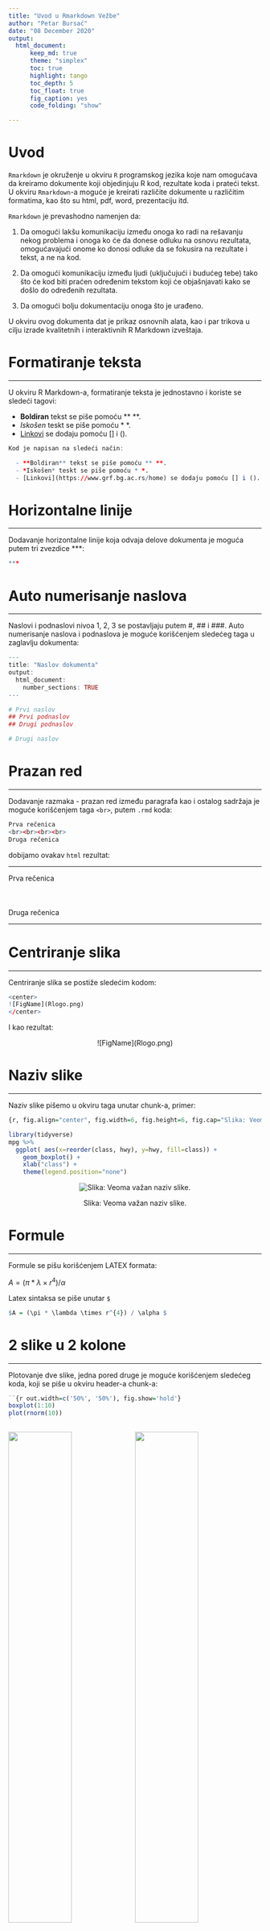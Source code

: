 ```yaml
---
title: "Uvod u Rmarkdown Vežbe"
author: "Petar Bursać"
date: "08 December 2020"
output:
  html_document:
      keep_md: true
      theme: "simplex"
      toc: true
      highlight: tango
      toc_depth: 5
      toc_float: true
      fig_caption: yes
      code_folding: "show"

---
```


# Uvod

`Rmarkdown` je okruženje u okviru `R` programskog jezika koje nam omogućava da kreiramo dokumente koji objedinjuju R kod, rezultate koda i prateći tekst. U okviru `Rmarkdown`-a moguće je kreirati različite dokumente u različitim formatima, kao što su html, pdf, word, prezentaciju itd. 

`Rmarkdown` je prevashodno namenjen da:

1.  Da omogući lakšu komunikaciju između onoga ko radi na rešavanju nekog problema i onoga ko će da donese odluku na osnovu rezultata, omogućavajući onome ko donosi odluke da se fokusira na rezultate i tekst, a ne na kod. 

1.  Da omogući komunikaciju između ljudi (uključujući i budućeg tebe) tako što će kod biti praćen određenim tekstom koji će objašnjavati kako se došlo do određenih rezultata.
    
1.  Da omogući bolju dokumentaciju onoga što je urađeno.


U okviru ovog dokumenta dat je prikaz osnovnih alata, kao i par trikova u cilju izrade kvalitetnih i interaktivnih R Markdown izveštaja.


# Formatiranje teksta
***
U okviru R Markdown-a, formatiranje teksta je jednostavno i koriste se sledeći tagovi:

  - **Boldiran** tekst se piše pomoću ** **.
  - *Iskošen* teskt se piše pomoću * *.
  - [Linkovi](https://www.grf.bg.ac.rs/home) se dodaju pomoću [] i ().

  

```r
Kod je napisan na sledeći način:

  - **Boldiran** tekst se piše pomoću ** **.
  - *Iskošen* teskt se piše pomoću * *.
  - [Linkovi](https://www.grf.bg.ac.rs/home) se dodaju pomoću [] i ().
```


# Horizontalne linije 
***
Dodavanje horizontalne linije koja odvaja delove dokumenta je moguća putem tri zvezdice ***:


```r
***
```



# Auto numerisanje naslova 
***
Naslovi i podnaslovi nivoa 1, 2, 3 se postavljaju putem #, ## i ###. Auto numerisanje naslova i podnaslova je moguće korišćenjem sledećeg taga u zaglavlju dokumenta:


```r
---
title: "Naslov dokumenta"
output: 
  html_document:
    number_sections: TRUE
---

# Prvi naslov
## Prvi podnaslov
## Drugi podnaslov

# Drugi naslov
```



# Prazan red 
***
Dodavanje razmaka - prazan red između paragrafa kao i ostalog sadržaja je moguće korišćenjem taga `<br>`, putem `.rmd` koda: 

```r
Prva rečenica
<br><br><br><br>
Druga rečenica
```

dobijamo ovakav `html` rezultat:

***

Prva rečenica
<br><br><br><br>
Druga rečenica

***


# Centriranje slika 
***
Centriranje slika se postiže sledećim kodom:

```r
<center>
![FigName](Rlogo.png)
</center>
```

I kao rezultat: 
<center>
![FigName](Rlogo.png)
</center>


# Naziv slike 
***
Naziv slike pišemo u okviru taga unutar chunk-a, primer:

```r
{r, fig.align="center", fig.width=6, fig.height=6, fig.cap="Slika: Veoma važan naziv slike."}
```


```r
library(tidyverse)
mpg %>%
  ggplot( aes(x=reorder(class, hwy), y=hwy, fill=class)) + 
    geom_boxplot() +
    xlab("class") +
    theme(legend.position="none")
```

<div class="figure" style="text-align: center">
<img src="Uvod-u-Rmarkdown-Vezbe_files/figure-html/unnamed-chunk-7-1.png" alt="Slika: Veoma važan naziv slike."  />
<p class="caption">Slika: Veoma važan naziv slike.</p>
</div>


# Formule
***
Formule se pišu korišćenjem LATEX formata:

$A = (\pi * \lambda \times r^{4}) / \alpha$

Latex sintaksa se piše unutar `$`

```r
$A = (\pi * \lambda \times r^{4}) / \alpha $
```


# 2 slike u 2 kolone
***
Plotovanje dve slike, jedna pored druge je moguće korišćenjem sledećeg koda, koji se piše u okviru header-a chunk-a:


```r
``{r out.width=c('50%', '50%'), fig.show='hold'}
boxplot(1:10)
plot(rnorm(10))
`
```

<img src="Uvod-u-Rmarkdown-Vezbe_files/figure-html/unnamed-chunk-10-1.png" width="50%" /><img src="Uvod-u-Rmarkdown-Vezbe_files/figure-html/unnamed-chunk-10-2.png" width="50%" />


# Više kolona
***


<div class = "row">
<div class = "col-md-4">
<br><br>Since R Markdown use the [bootstrap framework](https://getbootstrap.com/docs/4.0/layout/grid/) under the hood. It is possible to benefit its powerful grid system. Basically, you can consider that your row is divided in 12 subunits of same width. You can then choose to use only a few of this subunits.
</div>
<div class = "col-md-4">
<br><br>Here, I use 3 subunits of size 4 (4x3=12). The last column is used for a plot. You can read more about the grid system [here](bootstrap grid system). I got this result showing the following code in my R Markdown document.
</div>
<div class = "col-md-4">
![](Uvod-u-Rmarkdown-Vezbe_files/figure-html/unnamed-chunk-11-1.png)<!-- -->
</div>
</div>


Kod kojim se postiže ovaj rezultat:

```r
<div class = "row">
  
<div class = "col-md-4">
<br><br>Since R Markdown use the [bootstrap framework](https://getbootstrap.com/docs/4.0/layout/grid/) under the hood. It is possible to benefit its powerful grid system. Basically, you can consider that your row is divided in 12 subunits of same width. You can then choose to use only a few of this subunits.
</div>
  
<div class = "col-md-4">
<br><br>Here, I use 3 subunits of size 4 (4x3=12). The last column is used for a plot. You can read more about the grid system [here](bootstrap grid system). I got this result showing the following code in my R Markdown document.
</div>
  
<div class = "col-md-4">
``{r, message=FALSE, echo=FALSE}
ggplot( mtcars, aes(x=mpg)) + geom_histogram(fill="skyblue", alpha=0.5) + theme_minimal()
``
</div>
</div>
```


# Tabovi za podnaslove {#buttons .tabset .tabset-fade .tabset-pills}
***
Kreiranje tabova za podnaslove se može kreirati na sledeći način, nakon naslova u čijem nastavku je dat kod "{#buttons .tabset .tabset-fade .tabset-pills}":

## Prvi
Sadržaj prvog podnaslova #1

<br><br>

***

Kod za kreiranje ovakvog izgleda:

```r
# Korišćenje buttons-a ili tab-ova za podnaslove 
***
Organizovati podnaslove na sledeći način: 

## Prvi
Prvi podnaslov

## Drugi
Sadržaj drugog podnaslova #2

## Treći
Sadržaj trećeg podnaslova #3
```


Takođe je moguće stilizovati izgled dugmeta sledećim css kodom:

```r
.btn {
    border-width: 0 0px 0px 0px;
    font-weight: normal;
    text-transform: ;
}
.btn-default {
    color: #2ecc71;
    background-color: #ffffff;
    border-color: #ffffff;
}
```

## Drugi
Sadržaj drugog podnaslova #2

## Treći
Sadržaj trećeg podnaslova #3



# Naglašavanje dela teksta
***
Korišćenjem stilizacije putem **css** koda moguće je promeniti boju pozdaine kako bi tekst bio naglašen.

Kod:

```r
<style>
div.blue { background-color:#e6f0ff; border-radius: 5px; padding: 20px;}
</style>
<div class = "blue">

- Ovo je prva rečenica.
- Ovo je druga rečenica.

</div>
```

Dobijamo:
<br>
<style>
div.blue { background-color:#e6f0ff; border-radius: 5px; padding: 20px;}
</style>
<div class = "blue">

- Ovo je prva rečenica.
- Ovo je druga rečenica.

</div>


# Tabele - paket DT
***
Paket [DT library](https://rstudio.github.io/DT/) je jedna od najboljih opcija u cilju formatiranja i stilizacije tabela u HTML formatu. Moguće je:

- Prikazati samo željeni sadržaj
- Imati jasan uvid u podatke
- Moguća je pretraga po kolonama
- Dodavanje filtera
- Kao i drugih pojedinosti

Primer:


```r
library(DT)
datatable(mtcars, rownames = FALSE, filter="top", options = list(pageLength = 5, scrollX=T) )
```

<!--html_preserve--><div id="htmlwidget-e547b038571b693e8d9b" style="width:100%;height:auto;" class="datatables html-widget"></div>
<script type="application/json" data-for="htmlwidget-e547b038571b693e8d9b">{"x":{"filter":"top","filterHTML":"<tr>\n  <td data-type=\"number\" style=\"vertical-align: top;\">\n    <div class=\"form-group has-feedback\" style=\"margin-bottom: auto;\">\n      <input type=\"search\" placeholder=\"All\" class=\"form-control\" style=\"width: 100%;\"/>\n      <span class=\"glyphicon glyphicon-remove-circle form-control-feedback\"><\/span>\n    <\/div>\n    <div style=\"display: none; position: absolute; width: 200px;\">\n      <div data-min=\"10.4\" data-max=\"33.9\" data-scale=\"1\"><\/div>\n      <span style=\"float: left;\"><\/span>\n      <span style=\"float: right;\"><\/span>\n    <\/div>\n  <\/td>\n  <td data-type=\"number\" style=\"vertical-align: top;\">\n    <div class=\"form-group has-feedback\" style=\"margin-bottom: auto;\">\n      <input type=\"search\" placeholder=\"All\" class=\"form-control\" style=\"width: 100%;\"/>\n      <span class=\"glyphicon glyphicon-remove-circle form-control-feedback\"><\/span>\n    <\/div>\n    <div style=\"display: none; position: absolute; width: 200px;\">\n      <div data-min=\"4\" data-max=\"8\"><\/div>\n      <span style=\"float: left;\"><\/span>\n      <span style=\"float: right;\"><\/span>\n    <\/div>\n  <\/td>\n  <td data-type=\"number\" style=\"vertical-align: top;\">\n    <div class=\"form-group has-feedback\" style=\"margin-bottom: auto;\">\n      <input type=\"search\" placeholder=\"All\" class=\"form-control\" style=\"width: 100%;\"/>\n      <span class=\"glyphicon glyphicon-remove-circle form-control-feedback\"><\/span>\n    <\/div>\n    <div style=\"display: none; position: absolute; width: 200px;\">\n      <div data-min=\"71.1\" data-max=\"472\" data-scale=\"1\"><\/div>\n      <span style=\"float: left;\"><\/span>\n      <span style=\"float: right;\"><\/span>\n    <\/div>\n  <\/td>\n  <td data-type=\"number\" style=\"vertical-align: top;\">\n    <div class=\"form-group has-feedback\" style=\"margin-bottom: auto;\">\n      <input type=\"search\" placeholder=\"All\" class=\"form-control\" style=\"width: 100%;\"/>\n      <span class=\"glyphicon glyphicon-remove-circle form-control-feedback\"><\/span>\n    <\/div>\n    <div style=\"display: none; position: absolute; width: 200px;\">\n      <div data-min=\"52\" data-max=\"335\"><\/div>\n      <span style=\"float: left;\"><\/span>\n      <span style=\"float: right;\"><\/span>\n    <\/div>\n  <\/td>\n  <td data-type=\"number\" style=\"vertical-align: top;\">\n    <div class=\"form-group has-feedback\" style=\"margin-bottom: auto;\">\n      <input type=\"search\" placeholder=\"All\" class=\"form-control\" style=\"width: 100%;\"/>\n      <span class=\"glyphicon glyphicon-remove-circle form-control-feedback\"><\/span>\n    <\/div>\n    <div style=\"display: none; position: absolute; width: 200px;\">\n      <div data-min=\"2.76\" data-max=\"4.93\" data-scale=\"2\"><\/div>\n      <span style=\"float: left;\"><\/span>\n      <span style=\"float: right;\"><\/span>\n    <\/div>\n  <\/td>\n  <td data-type=\"number\" style=\"vertical-align: top;\">\n    <div class=\"form-group has-feedback\" style=\"margin-bottom: auto;\">\n      <input type=\"search\" placeholder=\"All\" class=\"form-control\" style=\"width: 100%;\"/>\n      <span class=\"glyphicon glyphicon-remove-circle form-control-feedback\"><\/span>\n    <\/div>\n    <div style=\"display: none; position: absolute; width: 200px;\">\n      <div data-min=\"1.513\" data-max=\"5.424\" data-scale=\"3\"><\/div>\n      <span style=\"float: left;\"><\/span>\n      <span style=\"float: right;\"><\/span>\n    <\/div>\n  <\/td>\n  <td data-type=\"number\" style=\"vertical-align: top;\">\n    <div class=\"form-group has-feedback\" style=\"margin-bottom: auto;\">\n      <input type=\"search\" placeholder=\"All\" class=\"form-control\" style=\"width: 100%;\"/>\n      <span class=\"glyphicon glyphicon-remove-circle form-control-feedback\"><\/span>\n    <\/div>\n    <div style=\"display: none; position: absolute; width: 200px;\">\n      <div data-min=\"14.5\" data-max=\"22.9\" data-scale=\"2\"><\/div>\n      <span style=\"float: left;\"><\/span>\n      <span style=\"float: right;\"><\/span>\n    <\/div>\n  <\/td>\n  <td data-type=\"number\" style=\"vertical-align: top;\">\n    <div class=\"form-group has-feedback\" style=\"margin-bottom: auto;\">\n      <input type=\"search\" placeholder=\"All\" class=\"form-control\" style=\"width: 100%;\"/>\n      <span class=\"glyphicon glyphicon-remove-circle form-control-feedback\"><\/span>\n    <\/div>\n    <div style=\"display: none; position: absolute; width: 200px;\">\n      <div data-min=\"0\" data-max=\"1\"><\/div>\n      <span style=\"float: left;\"><\/span>\n      <span style=\"float: right;\"><\/span>\n    <\/div>\n  <\/td>\n  <td data-type=\"number\" style=\"vertical-align: top;\">\n    <div class=\"form-group has-feedback\" style=\"margin-bottom: auto;\">\n      <input type=\"search\" placeholder=\"All\" class=\"form-control\" style=\"width: 100%;\"/>\n      <span class=\"glyphicon glyphicon-remove-circle form-control-feedback\"><\/span>\n    <\/div>\n    <div style=\"display: none; position: absolute; width: 200px;\">\n      <div data-min=\"0\" data-max=\"1\"><\/div>\n      <span style=\"float: left;\"><\/span>\n      <span style=\"float: right;\"><\/span>\n    <\/div>\n  <\/td>\n  <td data-type=\"number\" style=\"vertical-align: top;\">\n    <div class=\"form-group has-feedback\" style=\"margin-bottom: auto;\">\n      <input type=\"search\" placeholder=\"All\" class=\"form-control\" style=\"width: 100%;\"/>\n      <span class=\"glyphicon glyphicon-remove-circle form-control-feedback\"><\/span>\n    <\/div>\n    <div style=\"display: none; position: absolute; width: 200px;\">\n      <div data-min=\"3\" data-max=\"5\"><\/div>\n      <span style=\"float: left;\"><\/span>\n      <span style=\"float: right;\"><\/span>\n    <\/div>\n  <\/td>\n  <td data-type=\"number\" style=\"vertical-align: top;\">\n    <div class=\"form-group has-feedback\" style=\"margin-bottom: auto;\">\n      <input type=\"search\" placeholder=\"All\" class=\"form-control\" style=\"width: 100%;\"/>\n      <span class=\"glyphicon glyphicon-remove-circle form-control-feedback\"><\/span>\n    <\/div>\n    <div style=\"display: none; position: absolute; width: 200px;\">\n      <div data-min=\"1\" data-max=\"8\"><\/div>\n      <span style=\"float: left;\"><\/span>\n      <span style=\"float: right;\"><\/span>\n    <\/div>\n  <\/td>\n<\/tr>","data":[[21,21,22.8,21.4,18.7,18.1,14.3,24.4,22.8,19.2,17.8,16.4,17.3,15.2,10.4,10.4,14.7,32.4,30.4,33.9,21.5,15.5,15.2,13.3,19.2,27.3,26,30.4,15.8,19.7,15,21.4],[6,6,4,6,8,6,8,4,4,6,6,8,8,8,8,8,8,4,4,4,4,8,8,8,8,4,4,4,8,6,8,4],[160,160,108,258,360,225,360,146.7,140.8,167.6,167.6,275.8,275.8,275.8,472,460,440,78.7,75.7,71.1,120.1,318,304,350,400,79,120.3,95.1,351,145,301,121],[110,110,93,110,175,105,245,62,95,123,123,180,180,180,205,215,230,66,52,65,97,150,150,245,175,66,91,113,264,175,335,109],[3.9,3.9,3.85,3.08,3.15,2.76,3.21,3.69,3.92,3.92,3.92,3.07,3.07,3.07,2.93,3,3.23,4.08,4.93,4.22,3.7,2.76,3.15,3.73,3.08,4.08,4.43,3.77,4.22,3.62,3.54,4.11],[2.62,2.875,2.32,3.215,3.44,3.46,3.57,3.19,3.15,3.44,3.44,4.07,3.73,3.78,5.25,5.424,5.345,2.2,1.615,1.835,2.465,3.52,3.435,3.84,3.845,1.935,2.14,1.513,3.17,2.77,3.57,2.78],[16.46,17.02,18.61,19.44,17.02,20.22,15.84,20,22.9,18.3,18.9,17.4,17.6,18,17.98,17.82,17.42,19.47,18.52,19.9,20.01,16.87,17.3,15.41,17.05,18.9,16.7,16.9,14.5,15.5,14.6,18.6],[0,0,1,1,0,1,0,1,1,1,1,0,0,0,0,0,0,1,1,1,1,0,0,0,0,1,0,1,0,0,0,1],[1,1,1,0,0,0,0,0,0,0,0,0,0,0,0,0,0,1,1,1,0,0,0,0,0,1,1,1,1,1,1,1],[4,4,4,3,3,3,3,4,4,4,4,3,3,3,3,3,3,4,4,4,3,3,3,3,3,4,5,5,5,5,5,4],[4,4,1,1,2,1,4,2,2,4,4,3,3,3,4,4,4,1,2,1,1,2,2,4,2,1,2,2,4,6,8,2]],"container":"<table class=\"display\">\n  <thead>\n    <tr>\n      <th>mpg<\/th>\n      <th>cyl<\/th>\n      <th>disp<\/th>\n      <th>hp<\/th>\n      <th>drat<\/th>\n      <th>wt<\/th>\n      <th>qsec<\/th>\n      <th>vs<\/th>\n      <th>am<\/th>\n      <th>gear<\/th>\n      <th>carb<\/th>\n    <\/tr>\n  <\/thead>\n<\/table>","options":{"pageLength":5,"scrollX":true,"columnDefs":[{"className":"dt-right","targets":[0,1,2,3,4,5,6,7,8,9,10]}],"order":[],"autoWidth":false,"orderClasses":false,"orderCellsTop":true,"lengthMenu":[5,10,25,50,100]}},"evals":[],"jsHooks":[]}</script><!--/html_preserve-->


# Tabele - paket kableExtra
***
Druga opcija kod kreiranja tabela je korišćenje paketa [kableExtra](https://cran.r-project.org/web/packages/kableExtra/vignettes/awesome_table_in_html.html).
Ovaj paketa nudi mogućnosti stilizacije i kreiranja tabela u skladu sa funkcionalnostima tidyverse familije paketa.



```r
library(kableExtra)
dt <- mtcars[1:5, 1:6]
dt %>%
  kbl() %>%
  kable_styling() # automatsko dodavanje bootstrap teme
```

<table class="table" style="margin-left: auto; margin-right: auto;">
 <thead>
  <tr>
   <th style="text-align:left;">   </th>
   <th style="text-align:right;"> mpg </th>
   <th style="text-align:right;"> cyl </th>
   <th style="text-align:right;"> disp </th>
   <th style="text-align:right;"> hp </th>
   <th style="text-align:right;"> drat </th>
   <th style="text-align:right;"> wt </th>
  </tr>
 </thead>
<tbody>
  <tr>
   <td style="text-align:left;"> Mazda RX4 </td>
   <td style="text-align:right;"> 21.0 </td>
   <td style="text-align:right;"> 6 </td>
   <td style="text-align:right;"> 160 </td>
   <td style="text-align:right;"> 110 </td>
   <td style="text-align:right;"> 3.90 </td>
   <td style="text-align:right;"> 2.620 </td>
  </tr>
  <tr>
   <td style="text-align:left;"> Mazda RX4 Wag </td>
   <td style="text-align:right;"> 21.0 </td>
   <td style="text-align:right;"> 6 </td>
   <td style="text-align:right;"> 160 </td>
   <td style="text-align:right;"> 110 </td>
   <td style="text-align:right;"> 3.90 </td>
   <td style="text-align:right;"> 2.875 </td>
  </tr>
  <tr>
   <td style="text-align:left;"> Datsun 710 </td>
   <td style="text-align:right;"> 22.8 </td>
   <td style="text-align:right;"> 4 </td>
   <td style="text-align:right;"> 108 </td>
   <td style="text-align:right;"> 93 </td>
   <td style="text-align:right;"> 3.85 </td>
   <td style="text-align:right;"> 2.320 </td>
  </tr>
  <tr>
   <td style="text-align:left;"> Hornet 4 Drive </td>
   <td style="text-align:right;"> 21.4 </td>
   <td style="text-align:right;"> 6 </td>
   <td style="text-align:right;"> 258 </td>
   <td style="text-align:right;"> 110 </td>
   <td style="text-align:right;"> 3.08 </td>
   <td style="text-align:right;"> 3.215 </td>
  </tr>
  <tr>
   <td style="text-align:left;"> Hornet Sportabout </td>
   <td style="text-align:right;"> 18.7 </td>
   <td style="text-align:right;"> 8 </td>
   <td style="text-align:right;"> 360 </td>
   <td style="text-align:right;"> 175 </td>
   <td style="text-align:right;"> 3.15 </td>
   <td style="text-align:right;"> 3.440 </td>
  </tr>
</tbody>
</table>


```r
dt %>%
  kbl() %>%
  kable_paper("hover", full_width = F)
```

<table class=" lightable-paper lightable-hover" style='font-family: "Arial Narrow", arial, helvetica, sans-serif; width: auto !important; margin-left: auto; margin-right: auto;'>
 <thead>
  <tr>
   <th style="text-align:left;">   </th>
   <th style="text-align:right;"> mpg </th>
   <th style="text-align:right;"> cyl </th>
   <th style="text-align:right;"> disp </th>
   <th style="text-align:right;"> hp </th>
   <th style="text-align:right;"> drat </th>
   <th style="text-align:right;"> wt </th>
  </tr>
 </thead>
<tbody>
  <tr>
   <td style="text-align:left;"> Mazda RX4 </td>
   <td style="text-align:right;"> 21.0 </td>
   <td style="text-align:right;"> 6 </td>
   <td style="text-align:right;"> 160 </td>
   <td style="text-align:right;"> 110 </td>
   <td style="text-align:right;"> 3.90 </td>
   <td style="text-align:right;"> 2.620 </td>
  </tr>
  <tr>
   <td style="text-align:left;"> Mazda RX4 Wag </td>
   <td style="text-align:right;"> 21.0 </td>
   <td style="text-align:right;"> 6 </td>
   <td style="text-align:right;"> 160 </td>
   <td style="text-align:right;"> 110 </td>
   <td style="text-align:right;"> 3.90 </td>
   <td style="text-align:right;"> 2.875 </td>
  </tr>
  <tr>
   <td style="text-align:left;"> Datsun 710 </td>
   <td style="text-align:right;"> 22.8 </td>
   <td style="text-align:right;"> 4 </td>
   <td style="text-align:right;"> 108 </td>
   <td style="text-align:right;"> 93 </td>
   <td style="text-align:right;"> 3.85 </td>
   <td style="text-align:right;"> 2.320 </td>
  </tr>
  <tr>
   <td style="text-align:left;"> Hornet 4 Drive </td>
   <td style="text-align:right;"> 21.4 </td>
   <td style="text-align:right;"> 6 </td>
   <td style="text-align:right;"> 258 </td>
   <td style="text-align:right;"> 110 </td>
   <td style="text-align:right;"> 3.08 </td>
   <td style="text-align:right;"> 3.215 </td>
  </tr>
  <tr>
   <td style="text-align:left;"> Hornet Sportabout </td>
   <td style="text-align:right;"> 18.7 </td>
   <td style="text-align:right;"> 8 </td>
   <td style="text-align:right;"> 360 </td>
   <td style="text-align:right;"> 175 </td>
   <td style="text-align:right;"> 3.15 </td>
   <td style="text-align:right;"> 3.440 </td>
  </tr>
</tbody>
</table>



```r
dt %>%
  kbl(caption = "Recreating booktabs style table") %>%
  kable_classic(full_width = F, html_font = "Cambria")
```

<table class=" lightable-classic" style="font-family: Cambria; width: auto !important; margin-left: auto; margin-right: auto;">
<caption>Recreating booktabs style table</caption>
 <thead>
  <tr>
   <th style="text-align:left;">   </th>
   <th style="text-align:right;"> mpg </th>
   <th style="text-align:right;"> cyl </th>
   <th style="text-align:right;"> disp </th>
   <th style="text-align:right;"> hp </th>
   <th style="text-align:right;"> drat </th>
   <th style="text-align:right;"> wt </th>
  </tr>
 </thead>
<tbody>
  <tr>
   <td style="text-align:left;"> Mazda RX4 </td>
   <td style="text-align:right;"> 21.0 </td>
   <td style="text-align:right;"> 6 </td>
   <td style="text-align:right;"> 160 </td>
   <td style="text-align:right;"> 110 </td>
   <td style="text-align:right;"> 3.90 </td>
   <td style="text-align:right;"> 2.620 </td>
  </tr>
  <tr>
   <td style="text-align:left;"> Mazda RX4 Wag </td>
   <td style="text-align:right;"> 21.0 </td>
   <td style="text-align:right;"> 6 </td>
   <td style="text-align:right;"> 160 </td>
   <td style="text-align:right;"> 110 </td>
   <td style="text-align:right;"> 3.90 </td>
   <td style="text-align:right;"> 2.875 </td>
  </tr>
  <tr>
   <td style="text-align:left;"> Datsun 710 </td>
   <td style="text-align:right;"> 22.8 </td>
   <td style="text-align:right;"> 4 </td>
   <td style="text-align:right;"> 108 </td>
   <td style="text-align:right;"> 93 </td>
   <td style="text-align:right;"> 3.85 </td>
   <td style="text-align:right;"> 2.320 </td>
  </tr>
  <tr>
   <td style="text-align:left;"> Hornet 4 Drive </td>
   <td style="text-align:right;"> 21.4 </td>
   <td style="text-align:right;"> 6 </td>
   <td style="text-align:right;"> 258 </td>
   <td style="text-align:right;"> 110 </td>
   <td style="text-align:right;"> 3.08 </td>
   <td style="text-align:right;"> 3.215 </td>
  </tr>
  <tr>
   <td style="text-align:left;"> Hornet Sportabout </td>
   <td style="text-align:right;"> 18.7 </td>
   <td style="text-align:right;"> 8 </td>
   <td style="text-align:right;"> 360 </td>
   <td style="text-align:right;"> 175 </td>
   <td style="text-align:right;"> 3.15 </td>
   <td style="text-align:right;"> 3.440 </td>
  </tr>
</tbody>
</table>


```r
dt %>%
  kbl() %>%
  kable_minimal()
```

<table class=" lightable-minimal" style='font-family: "Trebuchet MS", verdana, sans-serif; margin-left: auto; margin-right: auto;'>
 <thead>
  <tr>
   <th style="text-align:left;">   </th>
   <th style="text-align:right;"> mpg </th>
   <th style="text-align:right;"> cyl </th>
   <th style="text-align:right;"> disp </th>
   <th style="text-align:right;"> hp </th>
   <th style="text-align:right;"> drat </th>
   <th style="text-align:right;"> wt </th>
  </tr>
 </thead>
<tbody>
  <tr>
   <td style="text-align:left;"> Mazda RX4 </td>
   <td style="text-align:right;"> 21.0 </td>
   <td style="text-align:right;"> 6 </td>
   <td style="text-align:right;"> 160 </td>
   <td style="text-align:right;"> 110 </td>
   <td style="text-align:right;"> 3.90 </td>
   <td style="text-align:right;"> 2.620 </td>
  </tr>
  <tr>
   <td style="text-align:left;"> Mazda RX4 Wag </td>
   <td style="text-align:right;"> 21.0 </td>
   <td style="text-align:right;"> 6 </td>
   <td style="text-align:right;"> 160 </td>
   <td style="text-align:right;"> 110 </td>
   <td style="text-align:right;"> 3.90 </td>
   <td style="text-align:right;"> 2.875 </td>
  </tr>
  <tr>
   <td style="text-align:left;"> Datsun 710 </td>
   <td style="text-align:right;"> 22.8 </td>
   <td style="text-align:right;"> 4 </td>
   <td style="text-align:right;"> 108 </td>
   <td style="text-align:right;"> 93 </td>
   <td style="text-align:right;"> 3.85 </td>
   <td style="text-align:right;"> 2.320 </td>
  </tr>
  <tr>
   <td style="text-align:left;"> Hornet 4 Drive </td>
   <td style="text-align:right;"> 21.4 </td>
   <td style="text-align:right;"> 6 </td>
   <td style="text-align:right;"> 258 </td>
   <td style="text-align:right;"> 110 </td>
   <td style="text-align:right;"> 3.08 </td>
   <td style="text-align:right;"> 3.215 </td>
  </tr>
  <tr>
   <td style="text-align:left;"> Hornet Sportabout </td>
   <td style="text-align:right;"> 18.7 </td>
   <td style="text-align:right;"> 8 </td>
   <td style="text-align:right;"> 360 </td>
   <td style="text-align:right;"> 175 </td>
   <td style="text-align:right;"> 3.15 </td>
   <td style="text-align:right;"> 3.440 </td>
  </tr>
</tbody>
</table>


```r
dt %>%
  kbl() %>%
  kable_material(c("striped", "hover"))
```

<table class=" lightable-material lightable-striped lightable-hover" style='font-family: "Source Sans Pro", helvetica, sans-serif; margin-left: auto; margin-right: auto;'>
 <thead>
  <tr>
   <th style="text-align:left;">   </th>
   <th style="text-align:right;"> mpg </th>
   <th style="text-align:right;"> cyl </th>
   <th style="text-align:right;"> disp </th>
   <th style="text-align:right;"> hp </th>
   <th style="text-align:right;"> drat </th>
   <th style="text-align:right;"> wt </th>
  </tr>
 </thead>
<tbody>
  <tr>
   <td style="text-align:left;"> Mazda RX4 </td>
   <td style="text-align:right;"> 21.0 </td>
   <td style="text-align:right;"> 6 </td>
   <td style="text-align:right;"> 160 </td>
   <td style="text-align:right;"> 110 </td>
   <td style="text-align:right;"> 3.90 </td>
   <td style="text-align:right;"> 2.620 </td>
  </tr>
  <tr>
   <td style="text-align:left;"> Mazda RX4 Wag </td>
   <td style="text-align:right;"> 21.0 </td>
   <td style="text-align:right;"> 6 </td>
   <td style="text-align:right;"> 160 </td>
   <td style="text-align:right;"> 110 </td>
   <td style="text-align:right;"> 3.90 </td>
   <td style="text-align:right;"> 2.875 </td>
  </tr>
  <tr>
   <td style="text-align:left;"> Datsun 710 </td>
   <td style="text-align:right;"> 22.8 </td>
   <td style="text-align:right;"> 4 </td>
   <td style="text-align:right;"> 108 </td>
   <td style="text-align:right;"> 93 </td>
   <td style="text-align:right;"> 3.85 </td>
   <td style="text-align:right;"> 2.320 </td>
  </tr>
  <tr>
   <td style="text-align:left;"> Hornet 4 Drive </td>
   <td style="text-align:right;"> 21.4 </td>
   <td style="text-align:right;"> 6 </td>
   <td style="text-align:right;"> 258 </td>
   <td style="text-align:right;"> 110 </td>
   <td style="text-align:right;"> 3.08 </td>
   <td style="text-align:right;"> 3.215 </td>
  </tr>
  <tr>
   <td style="text-align:left;"> Hornet Sportabout </td>
   <td style="text-align:right;"> 18.7 </td>
   <td style="text-align:right;"> 8 </td>
   <td style="text-align:right;"> 360 </td>
   <td style="text-align:right;"> 175 </td>
   <td style="text-align:right;"> 3.15 </td>
   <td style="text-align:right;"> 3.440 </td>
  </tr>
</tbody>
</table>




```r
kbl(dt) %>%
  kable_styling(bootstrap_options = "striped", full_width = F, position = "left")
```

<table class="table table-striped" style="width: auto !important; ">
 <thead>
  <tr>
   <th style="text-align:left;">   </th>
   <th style="text-align:right;"> mpg </th>
   <th style="text-align:right;"> cyl </th>
   <th style="text-align:right;"> disp </th>
   <th style="text-align:right;"> hp </th>
   <th style="text-align:right;"> drat </th>
   <th style="text-align:right;"> wt </th>
  </tr>
 </thead>
<tbody>
  <tr>
   <td style="text-align:left;"> Mazda RX4 </td>
   <td style="text-align:right;"> 21.0 </td>
   <td style="text-align:right;"> 6 </td>
   <td style="text-align:right;"> 160 </td>
   <td style="text-align:right;"> 110 </td>
   <td style="text-align:right;"> 3.90 </td>
   <td style="text-align:right;"> 2.620 </td>
  </tr>
  <tr>
   <td style="text-align:left;"> Mazda RX4 Wag </td>
   <td style="text-align:right;"> 21.0 </td>
   <td style="text-align:right;"> 6 </td>
   <td style="text-align:right;"> 160 </td>
   <td style="text-align:right;"> 110 </td>
   <td style="text-align:right;"> 3.90 </td>
   <td style="text-align:right;"> 2.875 </td>
  </tr>
  <tr>
   <td style="text-align:left;"> Datsun 710 </td>
   <td style="text-align:right;"> 22.8 </td>
   <td style="text-align:right;"> 4 </td>
   <td style="text-align:right;"> 108 </td>
   <td style="text-align:right;"> 93 </td>
   <td style="text-align:right;"> 3.85 </td>
   <td style="text-align:right;"> 2.320 </td>
  </tr>
  <tr>
   <td style="text-align:left;"> Hornet 4 Drive </td>
   <td style="text-align:right;"> 21.4 </td>
   <td style="text-align:right;"> 6 </td>
   <td style="text-align:right;"> 258 </td>
   <td style="text-align:right;"> 110 </td>
   <td style="text-align:right;"> 3.08 </td>
   <td style="text-align:right;"> 3.215 </td>
  </tr>
  <tr>
   <td style="text-align:left;"> Hornet Sportabout </td>
   <td style="text-align:right;"> 18.7 </td>
   <td style="text-align:right;"> 8 </td>
   <td style="text-align:right;"> 360 </td>
   <td style="text-align:right;"> 175 </td>
   <td style="text-align:right;"> 3.15 </td>
   <td style="text-align:right;"> 3.440 </td>
  </tr>
</tbody>
</table>


```r
mtcars[1:8, 1:8] %>%
  kbl() %>%
  kable_paper(full_width = T) %>%
  column_spec(2, color = spec_color(mtcars$mpg[1:8]),
              link = "https://haozhu233.github.io/kableExtra/") %>%
  column_spec(6, color = "white",
              background = spec_color(mtcars$drat[1:8], end = 0.7),
              popover = paste("am:", mtcars$am[1:8]))
```

<table class=" lightable-paper" style='font-family: "Arial Narrow", arial, helvetica, sans-serif; margin-left: auto; margin-right: auto;'>
 <thead>
  <tr>
   <th style="text-align:left;">   </th>
   <th style="text-align:right;"> mpg </th>
   <th style="text-align:right;"> cyl </th>
   <th style="text-align:right;"> disp </th>
   <th style="text-align:right;"> hp </th>
   <th style="text-align:right;"> drat </th>
   <th style="text-align:right;"> wt </th>
   <th style="text-align:right;"> qsec </th>
   <th style="text-align:right;"> vs </th>
  </tr>
 </thead>
<tbody>
  <tr>
   <td style="text-align:left;"> Mazda RX4 </td>
   <td style="text-align:right;color: rgba(52, 182, 121, 1) !important;">
<a href="https://haozhu233.github.io/kableExtra/" style="color: rgba(52, 182, 121, 1) !important;"> 21.0 </a>
</td>
   <td style="text-align:right;"> 6 </td>
   <td style="text-align:right;"> 160.0 </td>
   <td style="text-align:right;"> 110 </td>
   <td style="text-align:right;color: white !important;background-color: rgba(67, 191, 113, 1) !important;" data-toggle="popover" data-container="body" data-trigger="hover" data-placement="right" data-content="am: 1"> 3.90 </td>
   <td style="text-align:right;"> 2.620 </td>
   <td style="text-align:right;"> 16.46 </td>
   <td style="text-align:right;"> 0 </td>
  </tr>
  <tr>
   <td style="text-align:left;"> Mazda RX4 Wag </td>
   <td style="text-align:right;color: rgba(52, 182, 121, 1) !important;">
<a href="https://haozhu233.github.io/kableExtra/" style="color: rgba(52, 182, 121, 1) !important;"> 21.0 </a>
</td>
   <td style="text-align:right;"> 6 </td>
   <td style="text-align:right;"> 160.0 </td>
   <td style="text-align:right;"> 110 </td>
   <td style="text-align:right;color: white !important;background-color: rgba(67, 191, 113, 1) !important;" data-toggle="popover" data-container="body" data-trigger="hover" data-placement="right" data-content="am: 1"> 3.90 </td>
   <td style="text-align:right;"> 2.875 </td>
   <td style="text-align:right;"> 17.02 </td>
   <td style="text-align:right;"> 0 </td>
  </tr>
  <tr>
   <td style="text-align:left;"> Datsun 710 </td>
   <td style="text-align:right;color: rgba(149, 216, 64, 1) !important;">
<a href="https://haozhu233.github.io/kableExtra/" style="color: rgba(149, 216, 64, 1) !important;"> 22.8 </a>
</td>
   <td style="text-align:right;"> 4 </td>
   <td style="text-align:right;"> 108.0 </td>
   <td style="text-align:right;"> 93 </td>
   <td style="text-align:right;color: white !important;background-color: rgba(55, 184, 120, 1) !important;" data-toggle="popover" data-container="body" data-trigger="hover" data-placement="right" data-content="am: 1"> 3.85 </td>
   <td style="text-align:right;"> 2.320 </td>
   <td style="text-align:right;"> 18.61 </td>
   <td style="text-align:right;"> 1 </td>
  </tr>
  <tr>
   <td style="text-align:left;"> Hornet 4 Drive </td>
   <td style="text-align:right;color: rgba(68, 191, 112, 1) !important;">
<a href="https://haozhu233.github.io/kableExtra/" style="color: rgba(68, 191, 112, 1) !important;"> 21.4 </a>
</td>
   <td style="text-align:right;"> 6 </td>
   <td style="text-align:right;"> 258.0 </td>
   <td style="text-align:right;"> 110 </td>
   <td style="text-align:right;color: white !important;background-color: rgba(65, 67, 135, 1) !important;" data-toggle="popover" data-container="body" data-trigger="hover" data-placement="right" data-content="am: 0"> 3.08 </td>
   <td style="text-align:right;"> 3.215 </td>
   <td style="text-align:right;"> 19.44 </td>
   <td style="text-align:right;"> 1 </td>
  </tr>
  <tr>
   <td style="text-align:left;"> Hornet Sportabout </td>
   <td style="text-align:right;color: rgba(38, 129, 142, 1) !important;">
<a href="https://haozhu233.github.io/kableExtra/" style="color: rgba(38, 129, 142, 1) !important;"> 18.7 </a>
</td>
   <td style="text-align:right;"> 8 </td>
   <td style="text-align:right;"> 360.0 </td>
   <td style="text-align:right;"> 175 </td>
   <td style="text-align:right;color: white !important;background-color: rgba(60, 79, 138, 1) !important;" data-toggle="popover" data-container="body" data-trigger="hover" data-placement="right" data-content="am: 0"> 3.15 </td>
   <td style="text-align:right;"> 3.440 </td>
   <td style="text-align:right;"> 17.02 </td>
   <td style="text-align:right;"> 0 </td>
  </tr>
  <tr>
   <td style="text-align:left;"> Valiant </td>
   <td style="text-align:right;color: rgba(44, 114, 142, 1) !important;">
<a href="https://haozhu233.github.io/kableExtra/" style="color: rgba(44, 114, 142, 1) !important;"> 18.1 </a>
</td>
   <td style="text-align:right;"> 6 </td>
   <td style="text-align:right;"> 225.0 </td>
   <td style="text-align:right;"> 105 </td>
   <td style="text-align:right;color: white !important;background-color: rgba(68, 1, 84, 1) !important;" data-toggle="popover" data-container="body" data-trigger="hover" data-placement="right" data-content="am: 0"> 2.76 </td>
   <td style="text-align:right;"> 3.460 </td>
   <td style="text-align:right;"> 20.22 </td>
   <td style="text-align:right;"> 1 </td>
  </tr>
  <tr>
   <td style="text-align:left;"> Duster 360 </td>
   <td style="text-align:right;color: rgba(68, 1, 84, 1) !important;">
<a href="https://haozhu233.github.io/kableExtra/" style="color: rgba(68, 1, 84, 1) !important;"> 14.3 </a>
</td>
   <td style="text-align:right;"> 8 </td>
   <td style="text-align:right;"> 360.0 </td>
   <td style="text-align:right;"> 245 </td>
   <td style="text-align:right;color: white !important;background-color: rgba(55, 90, 140, 1) !important;" data-toggle="popover" data-container="body" data-trigger="hover" data-placement="right" data-content="am: 0"> 3.21 </td>
   <td style="text-align:right;"> 3.570 </td>
   <td style="text-align:right;"> 15.84 </td>
   <td style="text-align:right;"> 0 </td>
  </tr>
  <tr>
   <td style="text-align:left;"> Merc 240D </td>
   <td style="text-align:right;color: rgba(253, 231, 37, 1) !important;">
<a href="https://haozhu233.github.io/kableExtra/" style="color: rgba(253, 231, 37, 1) !important;"> 24.4 </a>
</td>
   <td style="text-align:right;"> 4 </td>
   <td style="text-align:right;"> 146.7 </td>
   <td style="text-align:right;"> 62 </td>
   <td style="text-align:right;color: white !important;background-color: rgba(31, 161, 135, 1) !important;" data-toggle="popover" data-container="body" data-trigger="hover" data-placement="right" data-content="am: 0"> 3.69 </td>
   <td style="text-align:right;"> 3.190 </td>
   <td style="text-align:right;"> 20.00 </td>
   <td style="text-align:right;"> 1 </td>
  </tr>
</tbody>
</table>

```r
kbl(dt) %>%
  kable_paper("striped", full_width = T) %>%
  column_spec(5:7, bold = T) %>%
  row_spec(3:5, bold = T, color = "white", background = "#D7261E")
```

<table class=" lightable-paper lightable-striped" style='font-family: "Arial Narrow", arial, helvetica, sans-serif; margin-left: auto; margin-right: auto;'>
 <thead>
  <tr>
   <th style="text-align:left;">   </th>
   <th style="text-align:right;"> mpg </th>
   <th style="text-align:right;"> cyl </th>
   <th style="text-align:right;"> disp </th>
   <th style="text-align:right;"> hp </th>
   <th style="text-align:right;"> drat </th>
   <th style="text-align:right;"> wt </th>
  </tr>
 </thead>
<tbody>
  <tr>
   <td style="text-align:left;"> Mazda RX4 </td>
   <td style="text-align:right;"> 21.0 </td>
   <td style="text-align:right;"> 6 </td>
   <td style="text-align:right;"> 160 </td>
   <td style="text-align:right;font-weight: bold;"> 110 </td>
   <td style="text-align:right;font-weight: bold;"> 3.90 </td>
   <td style="text-align:right;font-weight: bold;"> 2.620 </td>
  </tr>
  <tr>
   <td style="text-align:left;"> Mazda RX4 Wag </td>
   <td style="text-align:right;"> 21.0 </td>
   <td style="text-align:right;"> 6 </td>
   <td style="text-align:right;"> 160 </td>
   <td style="text-align:right;font-weight: bold;"> 110 </td>
   <td style="text-align:right;font-weight: bold;"> 3.90 </td>
   <td style="text-align:right;font-weight: bold;"> 2.875 </td>
  </tr>
  <tr>
   <td style="text-align:left;font-weight: bold;color: white !important;background-color: #D7261E !important;"> Datsun 710 </td>
   <td style="text-align:right;font-weight: bold;color: white !important;background-color: #D7261E !important;"> 22.8 </td>
   <td style="text-align:right;font-weight: bold;color: white !important;background-color: #D7261E !important;"> 4 </td>
   <td style="text-align:right;font-weight: bold;color: white !important;background-color: #D7261E !important;"> 108 </td>
   <td style="text-align:right;font-weight: bold;font-weight: bold;color: white !important;background-color: #D7261E !important;"> 93 </td>
   <td style="text-align:right;font-weight: bold;font-weight: bold;color: white !important;background-color: #D7261E !important;"> 3.85 </td>
   <td style="text-align:right;font-weight: bold;font-weight: bold;color: white !important;background-color: #D7261E !important;"> 2.320 </td>
  </tr>
  <tr>
   <td style="text-align:left;font-weight: bold;color: white !important;background-color: #D7261E !important;"> Hornet 4 Drive </td>
   <td style="text-align:right;font-weight: bold;color: white !important;background-color: #D7261E !important;"> 21.4 </td>
   <td style="text-align:right;font-weight: bold;color: white !important;background-color: #D7261E !important;"> 6 </td>
   <td style="text-align:right;font-weight: bold;color: white !important;background-color: #D7261E !important;"> 258 </td>
   <td style="text-align:right;font-weight: bold;font-weight: bold;color: white !important;background-color: #D7261E !important;"> 110 </td>
   <td style="text-align:right;font-weight: bold;font-weight: bold;color: white !important;background-color: #D7261E !important;"> 3.08 </td>
   <td style="text-align:right;font-weight: bold;font-weight: bold;color: white !important;background-color: #D7261E !important;"> 3.215 </td>
  </tr>
  <tr>
   <td style="text-align:left;font-weight: bold;color: white !important;background-color: #D7261E !important;"> Hornet Sportabout </td>
   <td style="text-align:right;font-weight: bold;color: white !important;background-color: #D7261E !important;"> 18.7 </td>
   <td style="text-align:right;font-weight: bold;color: white !important;background-color: #D7261E !important;"> 8 </td>
   <td style="text-align:right;font-weight: bold;color: white !important;background-color: #D7261E !important;"> 360 </td>
   <td style="text-align:right;font-weight: bold;font-weight: bold;color: white !important;background-color: #D7261E !important;"> 175 </td>
   <td style="text-align:right;font-weight: bold;font-weight: bold;color: white !important;background-color: #D7261E !important;"> 3.15 </td>
   <td style="text-align:right;font-weight: bold;font-weight: bold;color: white !important;background-color: #D7261E !important;"> 3.440 </td>
  </tr>
</tbody>
</table>


```r
kbl(mtcars[1:10, 1:6], caption = "Group Rows") %>%
  kable_paper("striped", full_width = F) %>%
  pack_rows("Group 1", 4, 7) %>%
  pack_rows("Group 2", 8, 10)
```

<table class=" lightable-paper lightable-striped" style='font-family: "Arial Narrow", arial, helvetica, sans-serif; width: auto !important; margin-left: auto; margin-right: auto;'>
<caption>Group Rows</caption>
 <thead>
  <tr>
   <th style="text-align:left;">   </th>
   <th style="text-align:right;"> mpg </th>
   <th style="text-align:right;"> cyl </th>
   <th style="text-align:right;"> disp </th>
   <th style="text-align:right;"> hp </th>
   <th style="text-align:right;"> drat </th>
   <th style="text-align:right;"> wt </th>
  </tr>
 </thead>
<tbody>
  <tr>
   <td style="text-align:left;"> Mazda RX4 </td>
   <td style="text-align:right;"> 21.0 </td>
   <td style="text-align:right;"> 6 </td>
   <td style="text-align:right;"> 160.0 </td>
   <td style="text-align:right;"> 110 </td>
   <td style="text-align:right;"> 3.90 </td>
   <td style="text-align:right;"> 2.620 </td>
  </tr>
  <tr>
   <td style="text-align:left;"> Mazda RX4 Wag </td>
   <td style="text-align:right;"> 21.0 </td>
   <td style="text-align:right;"> 6 </td>
   <td style="text-align:right;"> 160.0 </td>
   <td style="text-align:right;"> 110 </td>
   <td style="text-align:right;"> 3.90 </td>
   <td style="text-align:right;"> 2.875 </td>
  </tr>
  <tr>
   <td style="text-align:left;"> Datsun 710 </td>
   <td style="text-align:right;"> 22.8 </td>
   <td style="text-align:right;"> 4 </td>
   <td style="text-align:right;"> 108.0 </td>
   <td style="text-align:right;"> 93 </td>
   <td style="text-align:right;"> 3.85 </td>
   <td style="text-align:right;"> 2.320 </td>
  </tr>
  <tr grouplength="4"><td colspan="7" style="border-bottom: 1px solid;"><strong>Group 1</strong></td></tr>
<tr>
   <td style="text-align:left; padding-left:  2em;" indentlevel="1"> Hornet 4 Drive </td>
   <td style="text-align:right;"> 21.4 </td>
   <td style="text-align:right;"> 6 </td>
   <td style="text-align:right;"> 258.0 </td>
   <td style="text-align:right;"> 110 </td>
   <td style="text-align:right;"> 3.08 </td>
   <td style="text-align:right;"> 3.215 </td>
  </tr>
  <tr>
   <td style="text-align:left; padding-left:  2em;" indentlevel="1"> Hornet Sportabout </td>
   <td style="text-align:right;"> 18.7 </td>
   <td style="text-align:right;"> 8 </td>
   <td style="text-align:right;"> 360.0 </td>
   <td style="text-align:right;"> 175 </td>
   <td style="text-align:right;"> 3.15 </td>
   <td style="text-align:right;"> 3.440 </td>
  </tr>
  <tr>
   <td style="text-align:left; padding-left:  2em;" indentlevel="1"> Valiant </td>
   <td style="text-align:right;"> 18.1 </td>
   <td style="text-align:right;"> 6 </td>
   <td style="text-align:right;"> 225.0 </td>
   <td style="text-align:right;"> 105 </td>
   <td style="text-align:right;"> 2.76 </td>
   <td style="text-align:right;"> 3.460 </td>
  </tr>
  <tr>
   <td style="text-align:left; padding-left:  2em;" indentlevel="1"> Duster 360 </td>
   <td style="text-align:right;"> 14.3 </td>
   <td style="text-align:right;"> 8 </td>
   <td style="text-align:right;"> 360.0 </td>
   <td style="text-align:right;"> 245 </td>
   <td style="text-align:right;"> 3.21 </td>
   <td style="text-align:right;"> 3.570 </td>
  </tr>
  <tr grouplength="3"><td colspan="7" style="border-bottom: 1px solid;"><strong>Group 2</strong></td></tr>
<tr>
   <td style="text-align:left; padding-left:  2em;" indentlevel="1"> Merc 240D </td>
   <td style="text-align:right;"> 24.4 </td>
   <td style="text-align:right;"> 4 </td>
   <td style="text-align:right;"> 146.7 </td>
   <td style="text-align:right;"> 62 </td>
   <td style="text-align:right;"> 3.69 </td>
   <td style="text-align:right;"> 3.190 </td>
  </tr>
  <tr>
   <td style="text-align:left; padding-left:  2em;" indentlevel="1"> Merc 230 </td>
   <td style="text-align:right;"> 22.8 </td>
   <td style="text-align:right;"> 4 </td>
   <td style="text-align:right;"> 140.8 </td>
   <td style="text-align:right;"> 95 </td>
   <td style="text-align:right;"> 3.92 </td>
   <td style="text-align:right;"> 3.150 </td>
  </tr>
  <tr>
   <td style="text-align:left; padding-left:  2em;" indentlevel="1"> Merc 280 </td>
   <td style="text-align:right;"> 19.2 </td>
   <td style="text-align:right;"> 6 </td>
   <td style="text-align:right;"> 167.6 </td>
   <td style="text-align:right;"> 123 </td>
   <td style="text-align:right;"> 3.92 </td>
   <td style="text-align:right;"> 3.440 </td>
  </tr>
</tbody>
</table>


```r
collapse_rows_dt <- data.frame(C1 = c(rep("a", 10), rep("b", 5)),
                 C2 = c(rep("c", 7), rep("d", 3), rep("c", 2), rep("d", 3)),
                 C3 = 1:15,
                 C4 = sample(c(0,1), 15, replace = TRUE))

kbl(collapse_rows_dt, align = "c") %>%
  kable_paper(full_width = F) %>%
  column_spec(1, bold = T) %>%
  collapse_rows(columns = 1:2, valign = "top")
```

<table class=" lightable-paper" style='font-family: "Arial Narrow", arial, helvetica, sans-serif; width: auto !important; margin-left: auto; margin-right: auto;'>
 <thead>
  <tr>
   <th style="text-align:center;"> C1 </th>
   <th style="text-align:center;"> C2 </th>
   <th style="text-align:center;"> C3 </th>
   <th style="text-align:center;"> C4 </th>
  </tr>
 </thead>
<tbody>
  <tr>
   <td style="text-align:center;font-weight: bold;vertical-align: top !important;" rowspan="10"> a </td>
   <td style="text-align:center;vertical-align: top !important;" rowspan="7"> c </td>
   <td style="text-align:center;"> 1 </td>
   <td style="text-align:center;"> 1 </td>
  </tr>
  <tr>
   
   
   <td style="text-align:center;"> 2 </td>
   <td style="text-align:center;"> 1 </td>
  </tr>
  <tr>
   
   
   <td style="text-align:center;"> 3 </td>
   <td style="text-align:center;"> 0 </td>
  </tr>
  <tr>
   
   
   <td style="text-align:center;"> 4 </td>
   <td style="text-align:center;"> 0 </td>
  </tr>
  <tr>
   
   
   <td style="text-align:center;"> 5 </td>
   <td style="text-align:center;"> 1 </td>
  </tr>
  <tr>
   
   
   <td style="text-align:center;"> 6 </td>
   <td style="text-align:center;"> 1 </td>
  </tr>
  <tr>
   
   
   <td style="text-align:center;"> 7 </td>
   <td style="text-align:center;"> 1 </td>
  </tr>
  <tr>
   
   <td style="text-align:center;vertical-align: top !important;" rowspan="3"> d </td>
   <td style="text-align:center;"> 8 </td>
   <td style="text-align:center;"> 0 </td>
  </tr>
  <tr>
   
   
   <td style="text-align:center;"> 9 </td>
   <td style="text-align:center;"> 1 </td>
  </tr>
  <tr>
   
   
   <td style="text-align:center;"> 10 </td>
   <td style="text-align:center;"> 1 </td>
  </tr>
  <tr>
   <td style="text-align:center;font-weight: bold;vertical-align: top !important;" rowspan="5"> b </td>
   <td style="text-align:center;vertical-align: top !important;" rowspan="2"> c </td>
   <td style="text-align:center;"> 11 </td>
   <td style="text-align:center;"> 1 </td>
  </tr>
  <tr>
   
   
   <td style="text-align:center;"> 12 </td>
   <td style="text-align:center;"> 0 </td>
  </tr>
  <tr>
   
   <td style="text-align:center;vertical-align: top !important;" rowspan="3"> d </td>
   <td style="text-align:center;"> 13 </td>
   <td style="text-align:center;"> 1 </td>
  </tr>
  <tr>
   
   
   <td style="text-align:center;"> 14 </td>
   <td style="text-align:center;"> 1 </td>
  </tr>
  <tr>
   
   
   <td style="text-align:center;"> 15 </td>
   <td style="text-align:center;"> 1 </td>
  </tr>
</tbody>
</table>

